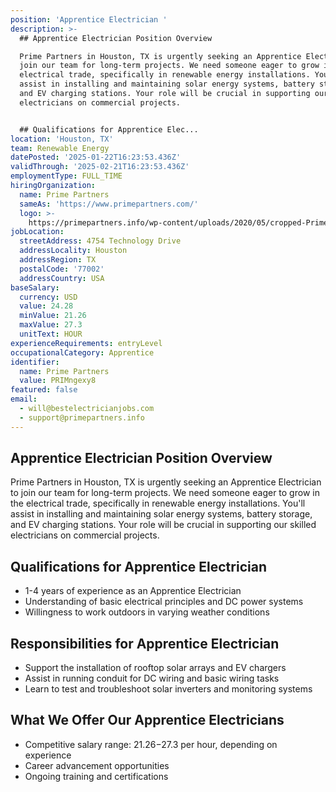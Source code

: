 ```yaml
---
position: 'Apprentice Electrician '
description: >-
  ## Apprentice Electrician Position Overview

  Prime Partners in Houston, TX is urgently seeking an Apprentice Electrician to
  join our team for long-term projects. We need someone eager to grow in the
  electrical trade, specifically in renewable energy installations. You'll
  assist in installing and maintaining solar energy systems, battery storage,
  and EV charging stations. Your role will be crucial in supporting our skilled
  electricians on commercial projects.


  ## Qualifications for Apprentice Elec...
location: 'Houston, TX'
team: Renewable Energy
datePosted: '2025-01-22T16:23:53.436Z'
validThrough: '2025-02-21T16:23:53.436Z'
employmentType: FULL_TIME
hiringOrganization:
  name: Prime Partners
  sameAs: 'https://www.primepartners.com/'
  logo: >-
    https://primepartners.info/wp-content/uploads/2020/05/cropped-Prime-Partners-Logo-NO-BG-1.png
jobLocation:
  streetAddress: 4754 Technology Drive
  addressLocality: Houston
  addressRegion: TX
  postalCode: '77002'
  addressCountry: USA
baseSalary:
  currency: USD
  value: 24.28
  minValue: 21.26
  maxValue: 27.3
  unitText: HOUR
experienceRequirements: entryLevel
occupationalCategory: Apprentice
identifier:
  name: Prime Partners
  value: PRIMngexy8
featured: false
email:
  - will@bestelectricianjobs.com
  - support@primepartners.info
---
```




## Apprentice Electrician Position Overview
Prime Partners in Houston, TX is urgently seeking an Apprentice Electrician to join our team for long-term projects. We need someone eager to grow in the electrical trade, specifically in renewable energy installations. You'll assist in installing and maintaining solar energy systems, battery storage, and EV charging stations. Your role will be crucial in supporting our skilled electricians on commercial projects.

## Qualifications for Apprentice Electrician
- 1-4 years of experience as an Apprentice Electrician
- Understanding of basic electrical principles and DC power systems
- Willingness to work outdoors in varying weather conditions

## Responsibilities for Apprentice Electrician
- Support the installation of rooftop solar arrays and EV chargers
- Assist in running conduit for DC wiring and basic wiring tasks
- Learn to test and troubleshoot solar inverters and monitoring systems

## What We Offer Our Apprentice Electricians
- Competitive salary range: $21.26-$27.3 per hour, depending on experience
- Career advancement opportunities
- Ongoing training and certifications